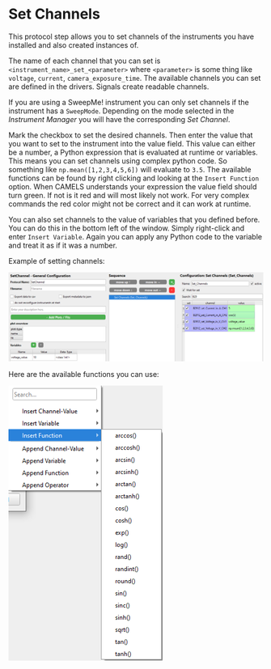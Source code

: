 # Set Channels

This protocol step allows you to set channels of the instruments you have installed and also created instances of.

The name of each channel that you can set is `<instrument_name>_set_<parameter>` where `<parameter>` is some thing like `voltage`, `current`, `camera_exposure_time`. The available channels you can set are defined in the drivers. Signals create readable channels.

If you are using a SweepMe! instrument you can only set channels if the instrument has a `SweepMode`. Depending on the mode selected in the *Instrument Manager* you will have the corresponding *Set Channel*.



Mark the checkbox to set the desired channels. Then enter the value that you want to set to the instrument into the value field. This value can either be a number, a Python expression that is evaluated at runtime or variables. This means you can set channels using complex python code. So something like `np.mean([1,2,3,4,5,6])` will evaluate to `3.5`. The available functions can be found by right clicking and looking at the `Insert Function` option. When CAMELS understands your expression the value field should turn green. If not is it red and will most likely not work. For very complex commands the red color might not be correct and it can work at runtime. 

You can also set channels to the value of variables that you defined before. You can do this in the bottom left of the window. Simply right-click and enter `Insert Variable`. Again you can apply any Python code to the variable and treat it as if it was a number.

Example of setting channels:

![Image of the GUI when using Set Channel showing possible settings of the value field.](images/image-2.png)

Here are the available functions you can use:

![Available functions you can use to set channels](images/image-1.png)
